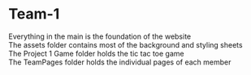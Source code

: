 # Team-1
Everything in the main is the foundation of the website \
The assets folder contains most of the background and styling sheets \
The Project 1 Game folder holds the tic tac toe game \
The TeamPages folder holds the individual pages of each member 
